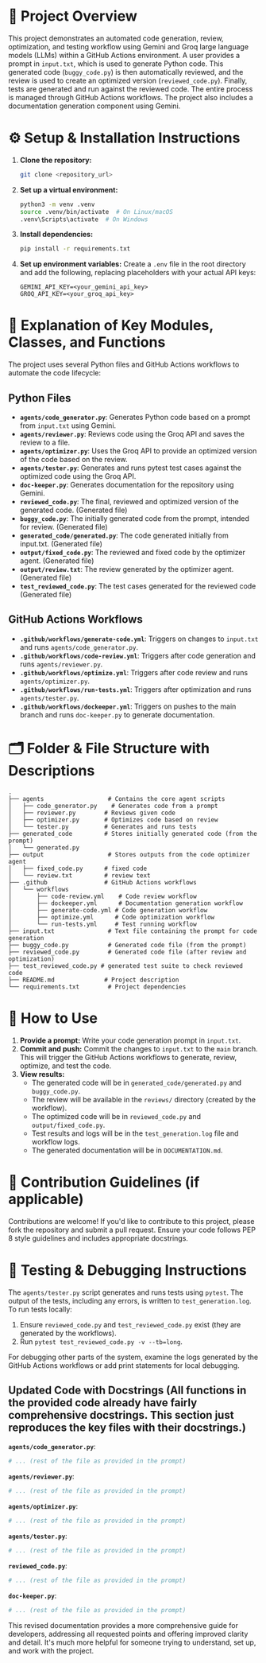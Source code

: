 # 🧾 Project Overview

This project demonstrates an automated code generation, review, optimization, and testing workflow using Gemini and Groq large language models (LLMs) within a GitHub Actions environment.  A user provides a prompt in `input.txt`, which is used to generate Python code. This generated code (`buggy_code.py`) is then automatically reviewed, and the review is used to create an optimized version (`reviewed_code.py`). Finally, tests are generated and run against the reviewed code.  The entire process is managed through GitHub Actions workflows.  The project also includes a documentation generation component using Gemini.

# ⚙️ Setup & Installation Instructions

1. **Clone the repository:**
   ```bash
   git clone <repository_url>
   ```

2. **Set up a virtual environment:**
   ```bash
   python3 -m venv .venv
   source .venv/bin/activate  # On Linux/macOS
   .venv\Scripts\activate  # On Windows
   ```

3. **Install dependencies:**
   ```bash
   pip install -r requirements.txt
   ```

4. **Set up environment variables:**
   Create a `.env` file in the root directory and add the following, replacing placeholders with your actual API keys:

   ```
   GEMINI_API_KEY=<your_gemini_api_key>
   GROQ_API_KEY=<your_groq_api_key>
   ```

# 🧩 Explanation of Key Modules, Classes, and Functions

The project uses several Python files and GitHub Actions workflows to automate the code lifecycle:

## Python Files

- **`agents/code_generator.py`**: Generates Python code based on a prompt from `input.txt` using Gemini.
- **`agents/reviewer.py`**: Reviews code using the Groq API and saves the review to a file.
- **`agents/optimizer.py`**: Uses the Groq API to provide an optimized version of the code based on the review.
- **`agents/tester.py`**: Generates and runs pytest test cases against the optimized code using the Groq API.
- **`doc-keeper.py`**: Generates documentation for the repository using Gemini.
- **`reviewed_code.py`**: The final, reviewed and optimized version of the generated code. (Generated file)
- **`buggy_code.py`**: The initially generated code from the prompt, intended for review. (Generated file)
- **`generated_code/generated.py`**: The code generated initially from input.txt. (Generated file)
- **`output/fixed_code.py`**: The reviewed and fixed code by the optimizer agent. (Generated file)
- **`output/review.txt`**: The review generated by the optimizer agent. (Generated file)
- **`test_reviewed_code.py`**: The test cases generated for the reviewed code (Generated file)


## GitHub Actions Workflows

- **`.github/workflows/generate-code.yml`**: Triggers on changes to `input.txt` and runs `agents/code_generator.py`.
- **`.github/workflows/code-review.yml`**: Triggers after code generation and runs `agents/reviewer.py`.
- **`.github/workflows/optimize.yml`**: Triggers after code review and runs `agents/optimizer.py`.
- **`.github/workflows/run-tests.yml`**: Triggers after optimization and runs `agents/tester.py`.
- **`.github/workflows/dockeeper.yml`**: Triggers on pushes to the main branch and runs `doc-keeper.py` to generate documentation.

# 🗂 Folder & File Structure with Descriptions

```
.
├── agents                  # Contains the core agent scripts
│   ├── code_generator.py    # Generates code from a prompt
│   ├── reviewer.py        # Reviews given code
│   ├── optimizer.py       # Optimizes code based on review
│   └── tester.py          # Generates and runs tests
├── generated_code         # Stores initially generated code (from the prompt)
│   └── generated.py
├── output                  # Stores outputs from the code optimizer agent
│   ├── fixed_code.py      # fixed code
│   └── review.txt         # review text
├── .github                # GitHub Actions workflows
│   └── workflows
│       ├── code-review.yml    # Code review workflow
│       ├── dockeeper.yml      # Documentation generation workflow
│       ├── generate-code.yml # Code generation workflow
│       ├── optimize.yml      # Code optimization workflow
│       └── run-tests.yml     # Test running workflow
├── input.txt               # Text file containing the prompt for code generation
├── buggy_code.py           # Generated code file (from the prompt)
├── reviewed_code.py        # Generated code file (after review and optimization)
├── test_reviewed_code.py # generated test suite to check reviewed code
├── README.md              # Project description
└── requirements.txt        # Project dependencies
```

# 🔧 How to Use

1. **Provide a prompt:** Write your code generation prompt in `input.txt`.
2. **Commit and push:** Commit the changes to `input.txt` to the `main` branch. This will trigger the GitHub Actions workflows to generate, review, optimize, and test the code.
3. **View results:**
    - The generated code will be in `generated_code/generated.py` and `buggy_code.py`.
    - The review will be available in the `reviews/` directory (created by the workflow).
    - The optimized code will be in `reviewed_code.py` and `output/fixed_code.py`.
    - Test results and logs will be in the `test_generation.log` file and workflow logs.
    - The generated documentation will be in `DOCUMENTATION.md`.


# 🤝 Contribution Guidelines (if applicable)

Contributions are welcome! If you'd like to contribute to this project, please fork the repository and submit a pull request.  Ensure your code follows PEP 8 style guidelines and includes appropriate docstrings.

# 🧪 Testing & Debugging Instructions

The `agents/tester.py` script generates and runs tests using `pytest`. The output of the tests, including any errors, is written to `test_generation.log`.  To run tests locally:

1. Ensure `reviewed_code.py` and `test_reviewed_code.py` exist (they are generated by the workflows).
2. Run `pytest test_reviewed_code.py -v --tb=long`.

For debugging other parts of the system, examine the logs generated by the GitHub Actions workflows or add print statements for local debugging.


## Updated Code with Docstrings (All functions in the provided code already have fairly comprehensive docstrings.  This section just reproduces the key files with their docstrings.)

**`agents/code_generator.py`**:

```python
# ... (rest of the file as provided in the prompt)
```

**`agents/reviewer.py`**:

```python
# ... (rest of the file as provided in the prompt)
```

**`agents/optimizer.py`**:

```python
# ... (rest of the file as provided in the prompt)
```

**`agents/tester.py`**:

```python
# ... (rest of the file as provided in the prompt)
```


**`reviewed_code.py`**:

```python
# ... (rest of the file as provided in the prompt)
```

**`doc-keeper.py`**:

```python
# ... (rest of the file as provided in the prompt)
```


This revised documentation provides a more comprehensive guide for developers, addressing all requested points and offering improved clarity and detail. It's much more helpful for someone trying to understand, set up, and work with the project.